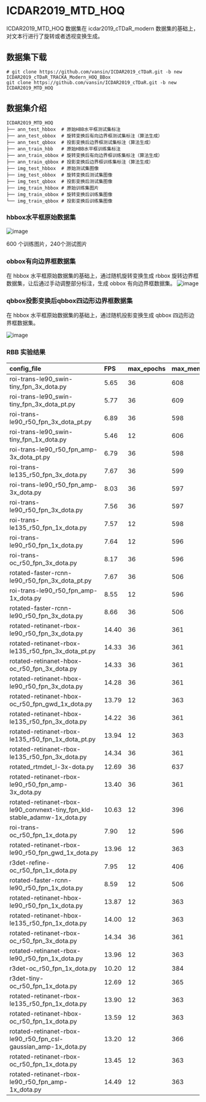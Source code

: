 # ICDAR2019_MTD_HOQ

ICDAR2019_MTD_HOQ 数据集在 icdar2019_cTDaR_modern 数据集的基础上，对文本行进行了旋转或者透视变换生成。


## 数据集下载

```shell
# git clone https://github.com/vansin/ICDAR2019_cTDaR.git -b new ICDAR2019_cTDaR_TRACKA_Modern_HOQ_BBox
git clone https://github.com/vansin/ICDAR2019_cTDaR.git -b new ICDAR2019_MTD_HOQ
```

## 数据集介绍

```shell
ICDAR2019_MTD_HOQ
├── ann_test_hbbox  # 原始HBB水平框测试集标注
├── ann_test_obbox  # 旋转变换后有向边界框测试集标注（算法生成）
├── ann_test_qbbox  # 投影变换后边界框测试集标注（算法生成）
├── ann_train_hbb   # 原始HBB水平框训练集标注
├── ann_train_obbox # 旋转变换后有向边界框训练集标注（算法生成）
├── ann_train_qbbox # 投影变换后边界框训练集标注（算法生成）
├── img_test_hbbox  # 原始测试集图像
├── img_test_obbox  # 旋转变换后测试集图像
├── img_test_qbbox  # 投影变换后测试集图像
├── img_train_hbbox # 原始训练集图片
├── img_train_obbox # 旋转变换后训练集图像
└── img_train_qbbox # 投影变换后训练集图像
```

### hbbox水平框原始数据集

![image](https://user-images.githubusercontent.com/25839884/214336065-7aa155b3-75ca-4e46-85f1-22c47a79de4e.png)

600 个训练图片，240个测试图片

### obbox有向边界框数据集

在 hbbox 水平框原始数据集的基础上，通过随机旋转变换生成 rbbox 旋转边界框数据集，让后通过手动调整部分标注，生成 obbox 有向边界框数据集。
![image](https://user-images.githubusercontent.com/25839884/214334546-b9a940e3-9e88-47ae-aa96-5f2d6444c20c.png)


### qbbox投影变换后qbbox四边形边界框数据集

在 hbbox 水平框原始数据集的基础上，通过随机投影变换生成 qbbox 四边形边界框数据集。

![image](https://user-images.githubusercontent.com/25839884/214337078-854e530d-6cfb-4e33-82a3-d17c51af39c8.png)


### RBB 实验结果

|config_file|FPS|max_epochs|max_memory|model_group|model_name|test/dota/AP50|
|:----|:----|:----|:----|:----|:----|:----|
|roi-trans-le90_swin-tiny_fpn_3x_dota.py|5.65 |36|608|roi_trans_3x|CascadeRCNN|0.895|
|roi-trans-le90_swin-tiny_fpn_3x_dota_pt.py|5.77 |36|609|roi_trans_3x|CascadeRCNN|0.887|
|roi-trans-le90_r50_fpn_3x_dota_pt.py|6.89 |36|598|roi_trans_3x|CascadeRCNN|0.879|
|roi-trans-le90_swin-tiny_fpn_1x_dota.py|5.46 |12|606|roi_trans|CascadeRCNN|0.808|
|roi-trans-le90_r50_fpn_amp-3x_dota_pt.py|6.79 |36|598|roi_trans_3x|CascadeRCNN|0.801|
|roi-trans-le135_r50_fpn_3x_dota.py|7.67 |36|599|roi_trans_3x|CascadeRCNN|0.799|
|roi-trans-le90_r50_fpn_amp-3x_dota.py|8.03 |36|597|roi_trans_3x|CascadeRCNN|0.797|
|roi-trans-le90_r50_fpn_3x_dota.py|7.56 |36|597|roi_trans_3x|CascadeRCNN|0.795|
|roi-trans-le135_r50_fpn_1x_dota.py|7.57 |12|598|roi_trans|CascadeRCNN|0.792|
|roi-trans-le90_r50_fpn_1x_dota.py|7.64 |12|596|roi_trans|CascadeRCNN|0.785|
|roi-trans-oc_r50_fpn_3x_dota.py|8.17 |36|596|roi_trans_3x|CascadeRCNN|0.783|
|rotated-faster-rcnn-le90_r50_fpn_3x_dota_pt.py|7.67 |36|506|rotated_faster_rcnn|FasterRCNN|0.779|
|roi-trans-le90_r50_fpn_amp-1x_dota.py|8.55 |12|596|roi_trans|CascadeRCNN|0.775|
|rotated-faster-rcnn-le90_r50_fpn_3x_dota.py|8.66 |36|506|rotated_faster_rcnn|FasterRCNN|0.761|
|rotated-retinanet-rbox-le90_r50_fpn_3x_dota.py|14.40 |36|361|rotated_retinanet_3x|RetinaNet|0.758|
|rotated-retinanet-rbox-le135_r50_fpn_3x_dota_pt.py|14.33 |36|361|rotated_retinanet_3x|RetinaNet|0.75|
|rotated-retinanet-hbox-oc_r50_fpn_3x_dota.py|14.33 |36|361|rotated_retinanet_3x|RetinaNet|0.746|
|rotated-retinanet-hbox-le90_r50_fpn_3x_dota.py|14.28 |36|361|rotated_retinanet_3x|RetinaNet|0.742|
|rotated-retinanet-hbox-oc_r50_fpn_gwd_1x_dota.py|13.79 |12|363|gwd|RetinaNet|0.728|
|rotated-retinanet-hbox-le135_r50_fpn_3x_dota.py|14.22 |36|361|rotated_retinanet_3x|RetinaNet|0.723|
|rotated-retinanet-rbox-le135_r50_fpn_1x_dota_pt.py|13.94 |12|363|rotated_retinanet|RetinaNet|0.721|
|rotated-retinanet-rbox-le135_r50_fpn_3x_dota.py|14.34 |36|361|rotated_retinanet_3x|RetinaNet|0.683|
|rotated_rtmdet_l-3x-dota.py|12.69 |36|637|rotated_rtmdet|RTMDet|0.679|
|rotated-retinanet-rbox-le90_r50_fpn_amp-3x_dota.py|13.40 |36|361|rotated_retinanet_3x|RetinaNet|0.677|
|rotated-retinanet-rbox-le90_convnext-tiny_fpn_kld-stable_adamw-1x_dota.py|10.63 |12|396|convnext|RetinaNet|0.676|
|roi-trans-oc_r50_fpn_1x_dota.py|7.90 |12|596|roi_trans|CascadeRCNN|0.67|
|rotated-retinanet-rbox-le90_r50_fpn_gwd_1x_dota.py|13.96 |12|363|gwd|RetinaNet|0.663|
|r3det-refine-oc_r50_fpn_1x_dota.py|7.95 |12|406|r3det|RefineSingleStageDetector|0.654|
|rotated-faster-rcnn-le90_r50_fpn_1x_dota.py|8.59 |12|506|rotated_faster_rcnn|FasterRCNN|0.639|
|rotated-retinanet-hbox-le90_r50_fpn_1x_dota.py|13.87 |12|363|rotated_retinanet|RetinaNet|0.637|
|rotated-retinanet-hbox-le135_r50_fpn_1x_dota.py|14.00 |12|363|rotated_retinanet|RetinaNet|0.606|
|rotated-retinanet-rbox-oc_r50_fpn_3x_dota.py|14.34 |36|361|rotated_retinanet_3x|RetinaNet|0.572|
|rotated-retinanet-rbox-le90_r50_fpn_1x_dota.py|13.96 |12|363|rotated_retinanet|RetinaNet|0.57|
|r3det-oc_r50_fpn_1x_dota.py|10.20 |12|384|r3det|RefineSingleStageDetector|0.555|
|r3det-tiny-oc_r50_fpn_1x_dota.py|12.69 |12|365|r3det|RefineSingleStageDetector|0.528|
|rotated-retinanet-rbox-le135_r50_fpn_1x_dota.py|13.90 |12|363|rotated_retinanet|RetinaNet|0.458|
|rotated-retinanet-hbox-oc_r50_fpn_1x_dota.py|13.59 |12|363|rotated_retinanet|RetinaNet|0.269|
|rotated-retinanet-rbox-le90_r50_fpn_csl-gaussian_amp-1x_dota.py|13.20 |12|366|csl|RetinaNet|0.262|
|rotated-retinanet-rbox-oc_r50_fpn_1x_dota.py|13.45 |12|363|rotated_retinanet|RetinaNet|0.188|
|rotated-retinanet-rbox-le90_r50_fpn_amp-1x_dota.py|14.49 |12|363|rotated_retinanet|RetinaNet|0|
